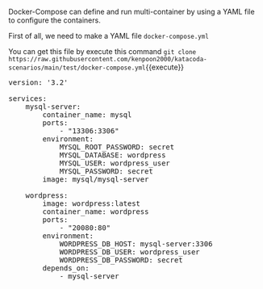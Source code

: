 Docker-Compose can define and run multi-container by using a YAML file to configure the containers. 

First of all, we need to make a YAML file `docker-compose.yml`

You can get this file by execute this command
`git clone https://raw.githubusercontent.com/kenpoon2000/katacoda-scenarios/main/test/docker-compose.yml`{{execute}}

<pre class="file" data-target="clipboard">
version: '3.2' 
 
services: 
    mysql-server: 
        container_name: mysql 
        ports: 
            - "13306:3306"      
        environment: 
            MYSQL_ROOT_PASSWORD: secret 
            MYSQL_DATABASE: wordpress 
            MYSQL_USER: wordpress_user 
            MYSQL_PASSWORD: secret 
        image: mysql/mysql-server 

    wordpress: 
        image: wordpress:latest 
        container_name: wordpress 
        ports: 
            - "20080:80" 
        environment: 
            WORDPRESS_DB_HOST: mysql-server:3306 
            WORDPRESS_DB_USER: wordpress_user 
            WORDPRESS_DB_PASSWORD: secret 
        depends_on: 
            - mysql-server
</pre>
